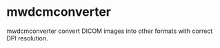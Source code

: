 # mwdcmconverter

mwdcmconverter convert DICOM images into other formats with correct DPI resolution.


